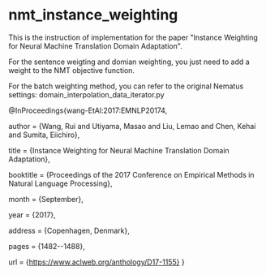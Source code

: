 # nmt_instance_weighting

This is the instruction of implementation for the paper "Instance Weighting for Neural Machine Translation Domain Adaptation".

For the sentence weigting and domian weighting, you just need to add a weight to the NMT objective function.

For the batch weighting method, you can refer to the original Nematus settings: domain_interpolation_data_iterator.py

@InProceedings{wang-EtAl:2017:EMNLP20174,

author    = {Wang, Rui  and  Utiyama, Masao  and  Liu, Lemao  and  Chen, Kehai  and  Sumita, Eiichiro},

title     = {Instance Weighting for Neural Machine Translation Domain Adaptation},

booktitle = {Proceedings of the 2017 Conference on Empirical Methods in Natural Language Processing},

month     = {September},

year      = {2017},

address   = {Copenhagen, Denmark},

pages     = {1482--1488},

url       = {https://www.aclweb.org/anthology/D17-1155}
}
